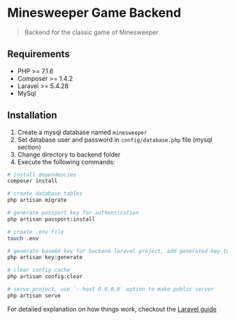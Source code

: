 # Minesweeper Game Backend

> Backend for the classic game of Minesweeper


## Requirements

* PHP >= 7.1.6
* Composer >= 1.4.2
* Laravel >= 5.4.28
* MySql

## Installation

1. Create a mysql database named `minesweeper`
2. Set database user and password in `config/database.php` file (mysql section)
3. Change directory to backend folder
4. Execute the following commands:

``` bash
# install dependencies
composer install

# create database tables
php artisan migrate

# generate passport key for authentication
php artisan passport:install

# create .env file
touch .env

# generate base64 key for backend laravel project, add generated key to .env file: APP_KEY=<key>
php artisan key:generate

# clear config cache
php artisan config:clear

# serve project, use `--host 0.0.0.0` option to make public server
php artisan serve

```

For detailed explanation on how things work, checkout the [Laravel guide](https://laravel.com/docs/5.4/)